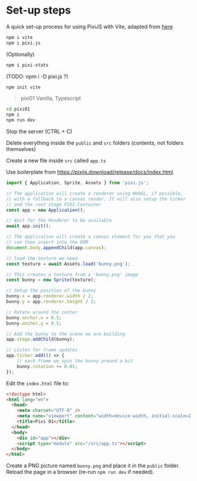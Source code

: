 # Set-up steps

A quick set-up process for using PixiJS with Vite, adapted from [here](https://doc.babylonjs.com/guidedLearning/usingVite)

```sh
npm i vite
npm i pixi.js
```

(Optionally)

```sh
npm i pixi-stats
```

(TODO: npm i -D pixi.js ?)

```sh
npm init vite
```

> pixi01
Vanilla, Typescript

```sh
cd pixi01
npm i
npm run dev
```

Stop the server (CTRL + C)

Delete everything inside the `public` and `src` folders (contents, not folders themselves)

Create a new file inside `src` called `app.ts`

Use boilerplate from <https://pixijs.download/release/docs/index.html>

```ts
import { Application, Sprite, Assets } from 'pixi.js';

// The application will create a renderer using WebGL, if possible,
// with a fallback to a canvas render. It will also setup the ticker
// and the root stage PIXI.Container
const app = new Application();

// Wait for the Renderer to be available
await app.init();

// The application will create a canvas element for you that you
// can then insert into the DOM
document.body.appendChild(app.canvas);

// load the texture we need
const texture = await Assets.load('bunny.png');

// This creates a texture from a 'bunny.png' image
const bunny = new Sprite(texture);

// Setup the position of the bunny
bunny.x = app.renderer.width / 2;
bunny.y = app.renderer.height / 2;

// Rotate around the center
bunny.anchor.x = 0.5;
bunny.anchor.y = 0.5;

// Add the bunny to the scene we are building
app.stage.addChild(bunny);

// Listen for frame updates
app.ticker.add(() => {
    // each frame we spin the bunny around a bit
    bunny.rotation += 0.01;
});
```

Edit the `index.html` file to:

```html
<!doctype html>
<html lang="en">
  <head>
    <meta charset="UTF-8" />
    <meta name="viewport" content="width=device-width, initial-scale=1.0" />
    <title>Pixi 01</title>
  </head>
  <body>
    <div id="app"></div>
    <script type="module" src="/src/app.ts"></script>
  </body>
</html>
```

Create a PNG picture named `bunny.png` and place it in the `public` folder.
Reload the page in a browser (re-run `npm run dev` if needed).
